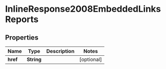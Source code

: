 
# InlineResponse2008EmbeddedLinksReports

## Properties
Name | Type | Description | Notes
------------ | ------------- | ------------- | -------------
**href** | **String** |  |  [optional]



